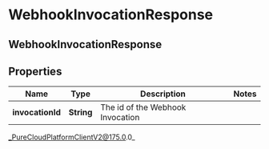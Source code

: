 # WebhookInvocationResponse

## WebhookInvocationResponse

## Properties

|Name | Type | Description | Notes|
|------------ | ------------- | ------------- | -------------|
| **invocationId** | **String** | The id of the Webhook Invocation | |



_PureCloudPlatformClientV2@175.0.0_
